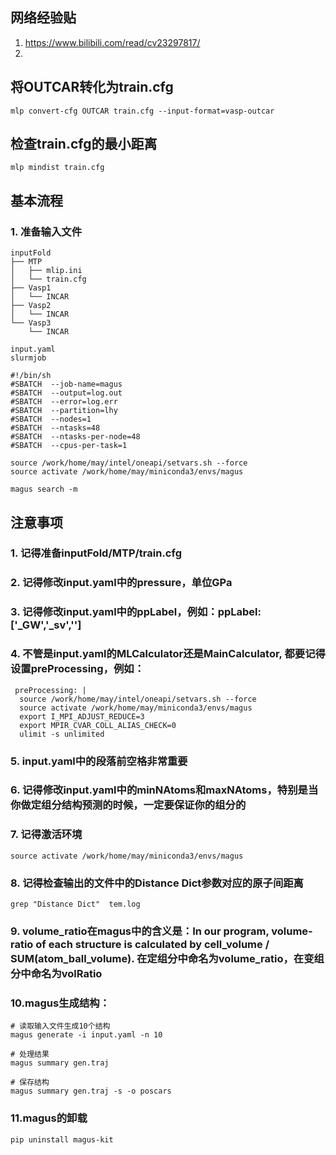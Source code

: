 ## 网络经验贴
1. https://www.bilibili.com/read/cv23297817/
2. 


## 将OUTCAR转化为train.cfg
```shell
mlp convert-cfg OUTCAR train.cfg --input-format=vasp-outcar 
```

## 检查train.cfg的最小距离
```shell
mlp mindist train.cfg
```

## 基本流程
### 1. 准备输入文件
```shell
inputFold
├── MTP
│   ├── mlip.ini
│   └── train.cfg
├── Vasp1
│   └── INCAR
├── Vasp2
│   └── INCAR
└── Vasp3
    └── INCAR

input.yaml
slurmjob
```

```shell
#!/bin/sh                           
#SBATCH  --job-name=magus
#SBATCH  --output=log.out                       
#SBATCH  --error=log.err                       
#SBATCH  --partition=lhy          
#SBATCH  --nodes=1                          
#SBATCH  --ntasks=48                          
#SBATCH  --ntasks-per-node=48                          
#SBATCH  --cpus-per-task=1                         
 
source /work/home/may/intel/oneapi/setvars.sh --force
source activate /work/home/may/miniconda3/envs/magus 

magus search -m
```


## 注意事项
### 1. 记得准备inputFold/MTP/train.cfg
### 2. 记得修改input.yaml中的pressure，单位GPa
### 3. 记得修改input.yaml中的ppLabel，例如：ppLabel: ['_GW','_sv','']
### 4. 不管是input.yaml的MLCalculator还是MainCalculator, 都要记得设置preProcessing，例如：
```shell
 preProcessing: |            
  source /work/home/may/intel/oneapi/setvars.sh --force
  source activate /work/home/may/miniconda3/envs/magus 
  export I_MPI_ADJUST_REDUCE=3
  export MPIR_CVAR_COLL_ALIAS_CHECK=0
  ulimit -s unlimited
```
### 5. input.yaml中的段落前空格非常重要
### 6. 记得修改input.yaml中的minNAtoms和maxNAtoms，特别是当你做定组分结构预测的时候，一定要保证你的组分的
### 7. 记得激活环境
```shell
source activate /work/home/may/miniconda3/envs/magus
```
### 8. 记得检查输出的文件中的Distance Dict参数对应的原子间距离
```shell
grep "Distance Dict"  tem.log
```
### 9. volume_ratio在magus中的含义是：In our program, volume-ratio of each structure is calculated by cell_volume / SUM(atom_ball_volume). 在定组分中命名为volume_ratio，在变组分中命名为volRatio

### 10.magus生成结构： 
```
# 读取输入文件生成10个结构
magus generate -i input.yaml -n 10

# 处理结果
magus summary gen.traj

# 保存结构
magus summary gen.traj -s -o poscars
```
### 11.magus的卸载
```shell
pip uninstall magus-kit
```
